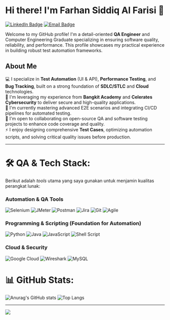 # Hi there! I'm Farhan Siddiq Al Farisi 👋

[![LinkedIn Badge](https://img.shields.io/badge/LinkedIn-Connect-blue?style=for-the-badge&logo=linkedin)](https://linkedin.com/in/farhan-siddiq-al-farisi)
[![Email Badge](https://img.shields.io/badge/Email-Contact-red?style=for-the-badge&logo=gmail)](mailto:farhansiddiqalfarisi@gmail.com)

Welcome to my GitHub profile! I'm a detail-oriented **QA Engineer** and Computer Engineering Graduate specializing in ensuring software quality, reliability, and performance. This profile showcases my practical experience in building robust test automation frameworks.

## About Me

💻 I specialize in **Test Automation** (UI & API), **Performance Testing**, and **Bug Tracking**, built on a strong foundation of **SDLC/STLC** and **Cloud** technologies. <br>
🚀 I'm leveraging my experience from **Bangkit Academy** and **Celerates Cybersecurity** to deliver secure and high-quality applications. <br>
🌱 I'm currently mastering advanced E2E scenarios and integrating CI/CD pipelines for automated testing. <br>
👯 I'm open to collaborating on open-source QA and software testing projects to enhance code coverage and quality. <br>
⚡ I enjoy designing comprehensive **Test Cases**, optimizing automation scripts, and solving critical quality issues before production. <br>

---

# 🛠️ QA & Tech Stack:

Berikut adalah *tools* utama yang saya gunakan untuk menjamin kualitas perangkat lunak:

### **Automation & QA Tools**
![Selenium](https://img.shields.io/badge/Selenium-43B02A?style=for-the-badge&logo=selenium&logoColor=white)
![JMeter](https://img.shields.io/badge/JMeter-E44D26?style=for-the-badge&logo=apachejmeter&logoColor=white)
![Postman](https://img.shields.io/badge/Postman-FF6C37?style=for-for-the-badge&logo=postman&logoColor=white)
![Jira](https://img.shields.io/badge/Jira-0052CC?style=for-the-badge&logo=jira&logoColor=white)
![Git](https://img.shields.io/badge/Git-F05032?style=for-the-badge&logo=git&logoColor=white)
![Agile](https://img.shields.io/badge/Methodology-Agile%2FScrum-007ACC?style=for-the-badge&logo=jira)

### **Programming & Scripting (Foundation for Automation)**
![Python](https://img.shields.io/badge/python-3670A0?style=for-the-badge&logo=python&logoColor=ffdd54)
![Java](https://img.shields.io/badge/java-%23ED8B00.svg?style=for-the-badge&logo=openjdk&logoColor=white)
![JavaScript](https://img.shields.io/badge/javascript-%23323330.svg?style=for-the-badge&logo=javascript&logoColor=%23F7DF1E)
![Shell Script](https://img.shields.io/badge/shell_script-%23121011.svg?style=for-the-badge&logo=gnu-bash&logoColor=white)

### **Cloud & Security**
![Google Cloud](https://img.shields.io/badge/Google_Cloud-4285F4?style=for-the-badge&logo=google-cloud&logoColor=white)
![Wireshark](https://img.shields.io/badge/Wireshark-1679A7?style=for-the-badge&logo=wireshark&logoColor=white)
![MySQL](https://img.shields.io/badge/mysql-4479A1.svg?style=for-the-badge&logo=mysql&logoColor=white)

# 📊 GitHub Stats:
![Anurag's GitHub stats](https://github-readme-stats.vercel.app/api?username=[YourUsername]&show_icons=true&theme=tokyonight)
![Top Langs](https://github-readme-stats.vercel.app/api/top-langs/?username=[YourUsername]&layout=compact&theme=tokyonight)


---
[![](https://visitcount.itsvg.in/api?id=[YourUsername]&icon=0&color=0)](https://visitcount.itsvg.in)
